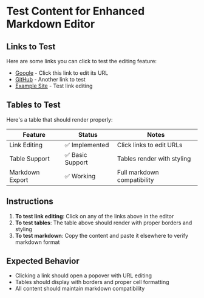 # Test Content for Enhanced Markdown Editor

## Links to Test
Here are some links you can click to test the editing feature:
- [Google](https://google.com) - Click this link to edit its URL
- [GitHub](https://github.com) - Another link to test
- [Example Site](https://example.com) - Test link editing

## Tables to Test
Here's a table that should render properly:

| Feature | Status | Notes |
|---------|--------|-------|
| Link Editing | ✅ Implemented | Click links to edit URLs |
| Table Support | ✅ Basic Support | Tables render with styling |
| Markdown Export | ✅ Working | Full markdown compatibility |

## Instructions
1. **To test link editing**: Click on any of the links above in the editor
2. **To test tables**: The table above should render with proper borders and styling
3. **To test markdown**: Copy the content and paste it elsewhere to verify markdown format

## Expected Behavior
- Clicking a link should open a popover with URL editing
- Tables should display with borders and proper cell formatting
- All content should maintain markdown compatibility